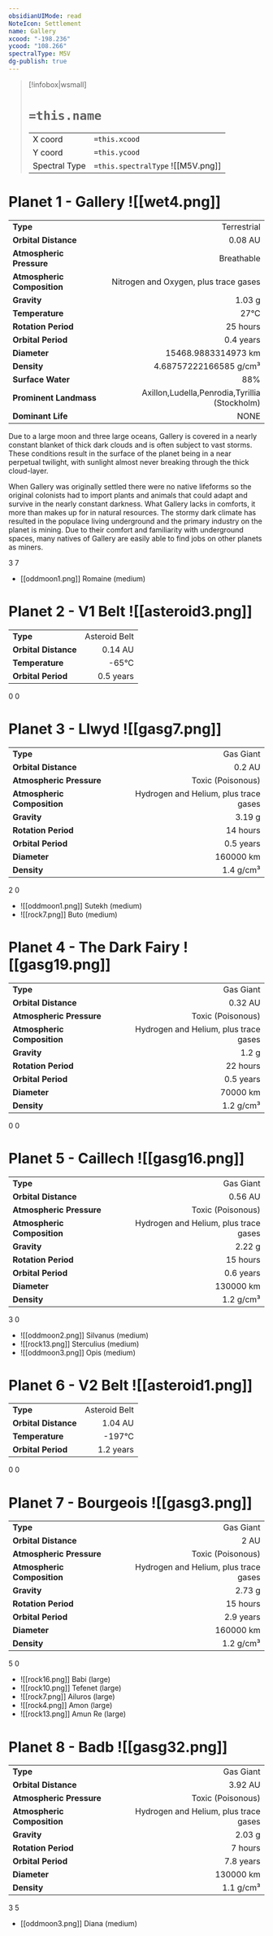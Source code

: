 ```yaml
---
obsidianUIMode: read
NoteIcon: Settlement
name: Gallery
xcood: "-198.236"
ycood: "108.266"
spectralType: M5V
dg-publish: true
---
```

> [!infobox|wsmall]
> # `=this.name`
> | | |
> | - | - |
> | X coord | `=this.xcood` |
> | Y coord| `=this.ycood` |
> | Spectral Type | `=this.spectralType` ![[M5V.png]] |

# Planet 1 - Gallery ![[wet4.png]]
|                             |                           |
| --------------------------- | -------------------------:|
| **Type**                    |             Terrestrial |
| **Orbital Distance**        |   0.08 AU |
| **Atmospheric Pressure**    |       Breathable |
| **Atmospheric Composition** |      Nitrogen and Oxygen, plus trace gases |
| **Gravity**                 |        1.03 g |
| **Temperature**             |    27°C |
| **Rotation Period**         |  25 hours |
| **Orbital Period** | 0.4 years |
| **Diameter**                |      15468.9883314973 km | 
| **Density**                 |    4.68757222166585 g/cm³ |
| **Surface Water**           |           88% | 
| **Prominent Landmass**      |         Axillon,Ludella,Penrodia,Tyrillia (Stockholm) | 
| **Dominant Life**           |         NONE |

Due to a large moon and three large oceans, Gallery is covered in a nearly constant blanket of thick dark clouds and is often subject to vast storms. These conditions result in the surface of the planet being in a near perpetual twilight, with sunlight almost never breaking through the thick cloud-layer.

When Gallery was originally settled there were no native lifeforms so the original colonists had to import plants and animals that could adapt and survive in the nearly constant darkness. What Gallery lacks in comforts, it more than makes up for in natural resources. The stormy dark climate has resulted in the populace living underground and the primary industry on the planet is mining. Due to their comfort and familiarity with underground spaces, many natives of Gallery are easily able to find jobs on other planets as miners.

3
7

- [[oddmoon1.png]] Romaine (medium)

# Planet 2 - V1 Belt ![[asteroid3.png]]
|                             |                           |
| --------------------------- | -------------------------:|
| **Type**                    |             Asteroid Belt |
| **Orbital Distance**        |   0.14 AU |
| **Temperature**             |    -65°C |
| **Orbital Period** | 0.5 years |



0
0



# Planet 3 - Llwyd ![[gasg7.png]]
|                             |                           |
| --------------------------- | -------------------------:|
| **Type**                    |             Gas Giant |
| **Orbital Distance**        |   0.2 AU |
| **Atmospheric Pressure**    |       Toxic (Poisonous) |
| **Atmospheric Composition** |      Hydrogen and Helium, plus trace gases |
| **Gravity**                 |        3.19 g |
| **Rotation Period**         |  14 hours |
| **Orbital Period** | 0.5 years |
| **Diameter**                |      160000 km | 
| **Density**                 |    1.4 g/cm³ |



2
0

- ![[oddmoon1.png]] Sutekh (medium)
- ![[rock7.png]] Buto (medium)


# Planet 4 - The Dark Fairy ![[gasg19.png]]
|                             |                           |
| --------------------------- | -------------------------:|
| **Type**                    |             Gas Giant |
| **Orbital Distance**        |   0.32 AU |
| **Atmospheric Pressure**    |       Toxic (Poisonous) |
| **Atmospheric Composition** |      Hydrogen and Helium, plus trace gases |
| **Gravity**                 |        1.2 g |
| **Rotation Period**         |  22 hours |
| **Orbital Period** | 0.5 years |
| **Diameter**                |      70000 km | 
| **Density**                 |    1.2 g/cm³ |



0
0



# Planet 5 - Caillech ![[gasg16.png]]
|                             |                           |
| --------------------------- | -------------------------:|
| **Type**                    |             Gas Giant |
| **Orbital Distance**        |   0.56 AU |
| **Atmospheric Pressure**    |       Toxic (Poisonous) |
| **Atmospheric Composition** |      Hydrogen and Helium, plus trace gases |
| **Gravity**                 |        2.22 g |
| **Rotation Period**         |  15 hours |
| **Orbital Period** | 0.6 years |
| **Diameter**                |      130000 km | 
| **Density**                 |    1.2 g/cm³ |



3
0

- ![[oddmoon2.png]] Silvanus (medium)
- ![[rock13.png]] Sterculius (medium)
- ![[oddmoon3.png]] Opis (medium)


# Planet 6 - V2 Belt ![[asteroid1.png]]
|                             |                           |
| --------------------------- | -------------------------:|
| **Type**                    |             Asteroid Belt |
| **Orbital Distance**        |   1.04 AU |
| **Temperature**             |    -197°C |
| **Orbital Period** | 1.2 years |



0
0



# Planet 7 - Bourgeois ![[gasg3.png]]
|                             |                           |
| --------------------------- | -------------------------:|
| **Type**                    |             Gas Giant |
| **Orbital Distance**        |   2 AU |
| **Atmospheric Pressure**    |       Toxic (Poisonous) |
| **Atmospheric Composition** |      Hydrogen and Helium, plus trace gases |
| **Gravity**                 |        2.73 g |
| **Rotation Period**         |  15 hours |
| **Orbital Period** | 2.9 years |
| **Diameter**                |      160000 km | 
| **Density**                 |    1.2 g/cm³ |



5
0

- ![[rock16.png]] Babi (large)
- ![[rock10.png]] Tefenet (large)
- ![[rock7.png]] Ailuros (large)
- ![[rock4.png]] Amon (large)
- ![[rock13.png]] Amun Re (large)


# Planet 8 - Badb ![[gasg32.png]]
|                             |                           |
| --------------------------- | -------------------------:|
| **Type**                    |             Gas Giant |
| **Orbital Distance**        |   3.92 AU |
| **Atmospheric Pressure**    |       Toxic (Poisonous) |
| **Atmospheric Composition** |      Hydrogen and Helium, plus trace gases |
| **Gravity**                 |        2.03 g |
| **Rotation Period**         |  7 hours |
| **Orbital Period** | 7.8 years |
| **Diameter**                |      130000 km | 
| **Density**                 |    1.1 g/cm³ |



3
5

- [[oddmoon3.png]] Diana (medium)

